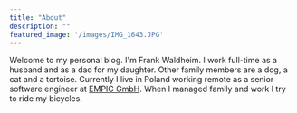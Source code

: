 ```yaml
---
title: "About"
description: ""
featured_image: '/images/IMG_1643.JPG'
---
```

Welcome to my personal blog. I'm Frank Waldheim. I work full-time as a husband and as a dad for my daughter. Other family members are
a dog, a cat and a tortoise. Currently I live in Poland working remote as a senior software engineer at [EMPIC GmbH](https://www.empic.aero).
When I managed family and work I try to ride my bicycles.
